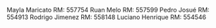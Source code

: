 Mayla Maricato RM: 557754
Ruan Melo RM: 557599
Pedro Josué RM: 554913
Rodrigo Jimenez RM: 558148
Luciano Henrique RM: 554546
